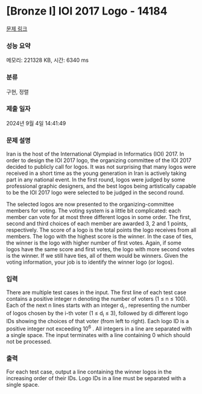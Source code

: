 # [Bronze I] IOI 2017 Logo - 14184 

[문제 링크](https://www.acmicpc.net/problem/14184) 

### 성능 요약

메모리: 221328 KB, 시간: 6340 ms

### 분류

구현, 정렬

### 제출 일자

2024년 9월 4일 14:41:49

### 문제 설명

<p>Iran is the host of the International Olympiad in Informatics (IOI) 2017. In order to design the IOI 2017 logo, the organizing committee of the IOI 2017 decided to publicly call for logos. It was not surprising that many logos were received in a short time as the young generation in Iran is actively taking part in any national event. In the first round, logos were judged by some professional graphic designers, and the best logos being artistically capable to be the IOI 2017 logo were selected to be judged in the second round.</p>

<p>The selected logos are now presented to the organizing-committee members for voting. The voting system is a little bit complicated: each member can vote for at most three different logos in some order. The first, second and third choices of each member are awarded 3, 2 and 1 points, respectively. The score of a logo is the total points the logo receives from all members. The logo with the highest score is the winner. In the case of ties, the winner is the logo with higher number of first votes. Again, if some logos have the same score and first votes, the logo with more second votes is the winner. If we still have ties, all of them would be winners. Given the voting information, your job is to identify the winner logo (or logos).</p>

### 입력 

 <p>There are multiple test cases in the input. The first line of each test case contains a positive integer n denoting the number of voters (1 ≤ n ≤ 100). Each of the next n lines starts with an integer d<sub>i </sub>, representing the number of logos chosen by the i-th voter (1 ≤ d<sub>i</sub> ≤ 3), followed by di different logo IDs showing the choices of that voter (from left to right). Each logo ID is a positive integer not exceeding 10<sup>6</sup> . All integers in a line are separated with a single space. The input terminates with a line containing 0 which should not be processed.</p>

### 출력 

 <p>For each test case, output a line containing the winner logos in the increasing order of their IDs. Logo IDs in a line must be separated with a single space.</p>

